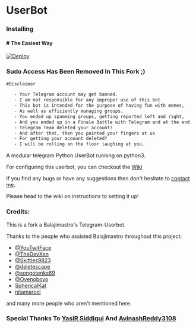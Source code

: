 # UserBot

### Installing

 #### # The Easiest Way

[![Deploy](https://www.herokucdn.com/deploy/button.svg)](https://heroku.com/deploy)

### Sudo Access Has Been Removed In This Fork ;)


```diff
#Disclaimer

   - Your Telegram account may get banned.
   - I am not responsible for any improper use of this bot
   - This bot is intended for the purpose of having fun with memes,
   - As well as efficiently managing groups.
   - You ended up spamming groups, getting reported left and right,
   - And you ended up in a Finale Battle with Telegram and at the end
   - Telegram Team deleted your account?
   - And after that, then you pointed your fingers at us
   - For getting your acoount deleted?
   - I will be rolling on the floor laughing at you.
```

A modular telegram Python UserBot running on python3.

For configuring this userbot, you can checkout the [Wiki](https://wiki.raphielgang.org)

If you find any bugs or have any suggestions then don't hesitate to [contact me](https://t.me/noobvishal).

Please head to the wiki on instructions to setting it up!

### Credits:

This is a fork a Balajimastro's Telegram-Userbot.

Thanks to the people who assisted Balajimastro throughout this project:

* [@YouTwitFace](https://github.com/YouTwitFace)
* [@TheDevXen](https://github.com/TheDevXen)
* [@Skittles9823](https://github.com/Skittles9823)
* [@deletescape](https://github.com/deletescape)
* [@songotenks69](https://github.com/songotenks69)
* [@Ovenoboyo](https://github.com/Ovenoboyo)
* [SphericalKat](https://github.com/ATechnoHazard)
* [nitamarcel](https://github.com/nitanmarcel)

and many more people who aren't mentioned here.

### Special Thanks To [YasiR Siddiqui](https://github.com/Yasir-siddiqui) And [AvinashReddy3108](https://github.com/AvinashReddy3108)
